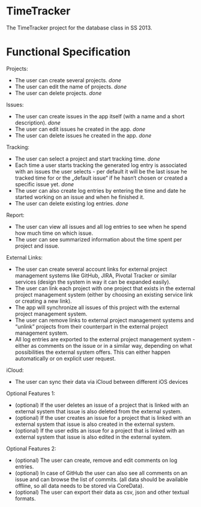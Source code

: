 TimeTracker
===========

The TimeTracker project for the database class in SS 2013.

Functional Specification
========================
Projects:
* The user can create several projects. *done*
* The user can edit the name of projects. *done*
* The user can delete projects. *done*

Issues:
* The user can create issues in the app itself (with a name and a short description). *done*
* The user can edit issues he created in the app. *done*
* The user can delete issues he created in the app. *done*

Tracking:
* The user can select a project and start tracking time. *done*
* Each time a user starts tracking the generated log entry is associated with an issues the user selects - per default it will be the last issue he tracked time for or the „default issue“ if he hasn‘t chosen or created a specific issue yet. *done*
* The user can also create log entries by entering the time and date he started working on an issue and when he finished it.
* The user can delete existing log entries. *done*

Report:
* The user can view all issues and all log entries to see when he spend how much time on which issue.
* The user can see summarized information about the time spent per project and issue.

External Links:
* The user can create several account links for external project management systems like GitHub, JIRA, Pivotal Tracker or similar services (design the system in way it can be expanded easily).
* The user can link each project with one project that exists in the external project management system (either by choosing an existing service link or creating a new link).
* The app will synchronize all issues of this project with the external project management system.
* The user can remove links to external project management systems and “unlink” projects from their counterpart in the external project management system.
* All log entries are exported to the external project management system - either as comments on the issue or in a similar way, depending on what possibilities the external system offers. This can either happen automatically or on explicit user request.

iCloud:
* The user can sync their data via iCloud between different iOS devices

Optional Features 1:
* (optional) If the user deletes an issue of a project that is linked with an external system that issue is also deleted from the external system.
* (optional) If the user creates an issue for a project that is linked with an external system that issue is also created in the external system.
* (optional) If the user edits an issue for a project that is linked with an external system that issue is also edited in the external system.

Optional Features 2:
* (optional) The user can create, remove and edit comments on log entries.
* (optional) In case of GitHub the user can also see all comments on an issue and can browse the list of commits. (all data should be available offline, so all data needs to be stored via CoreData).
* (optional) The user can export their data as csv, json and other textual formats.
